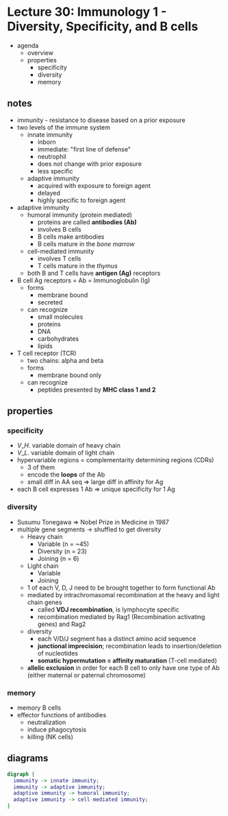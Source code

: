 # Lecture 30: Immunology 1 - Diversity, Specificity, and B cells

- agenda
  - overview
  - properties
    - specificity
    - diversity
    - memory

## notes
- immunity - resistance to disease based on a prior exposure
- two levels of the immune system
  - innate immunity
    - inborn
    - immediate: "first line of defense"
    - neutrophil
    - does not change with prior exposure
    - less specific
  - adaptive immunity
    - acquired with exposure to foreign agent
    - delayed
    - highly specific to foreign agent
- adaptive immunity
  - humoral immunity (protein mediated)
    - proteins are called **antibodies (Ab)**
    - involves B cells
    - B cells make antibodies
    - B cells mature in the _bone marrow_
  - cell-mediated immunity
    - involves T cells
    - T cells mature in the _thymus_
  - both B and T cells have **antigen (Ag)** receptors
- B cell Ag receptors = Ab = Immunoglobulin (Ig)
  - forms
    - membrane bound
    - secreted
  - can recognize
    - small molecules
    - proteins
    - DNA
    - carbohydrates
    - lipids
- T cell receptor (TCR)
  - two chains: alpha and beta
  - forms
    - membrane bound only
  - can recognize
    - peptides presented by **MHC class 1 and 2**

## properties

### specificity
- $V\_H$. variable domain of heavy chain
- $V\_L$. variable domain of light chain 
- hypervariable regions = complementarity determining regions (CDRs)
  - 3 of them
  - encode the **loops** of the Ab
  - small diff in AA seq => large diff in affinity for Ag
- each B cell expresses 1 Ab => unique specificity for 1 Ag

### diversity
- Susumu Tonegawa => Nobel Prize in Medicine in 1987
- multiple gene segments -> shuffled to get diversity
  - Heavy chain
    - Variable (n = ~45)
    - Diversity (n = 23)
    - Joining (n = 6)
  - Light chain
    - Variable
    - Joining
  - 1 of each V, D, J need to be brought together to form functional Ab
  - mediated by intrachromasomal recombination at the heavy and light chain genes
    - called **VDJ recombination**, is lymphocyte specific
    - recombination mediated by Rag1 (Recombination activating genes) and Rag2
  - diversity
    - each V/D/J segment has a distinct amino acid sequence
    - **junctional imprecision**; recombination leads to insertion/deletion of nucleotides
    - **somatic hypermutation = affinity maturation** (T-cell mediated)
  - **allelic exclusion** in order for each B cell to only have one type of Ab (either maternal or paternal chromosome)

### memory
- memory B cells
- effector functions of antibodies
  - neutralization
  - induce phagocytosis
  - killing (NK cells)


## diagrams

```dot
digraph {
  immunity -> innate immunity;
  immunity -> adaptive immunity;
  adaptive immunity -> humoral immunity;
  adaptive immunity -> cell-mediated immunity;
}
```

